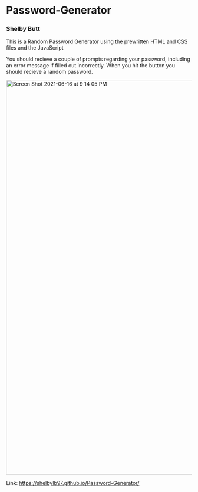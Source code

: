 # Password-Generator

### Shelby Butt



<p>
This is a Random Password Generator using the prewritten HTML and CSS files and the JavaScript
<p>
You should recieve a couple of prompts regarding your password, including an error message if filled out incorrectly. When you hit the button you should recieve a random password. 

<p>
<img width="1069" alt="Screen Shot 2021-06-16 at 9 14 05 PM" src="https://user-images.githubusercontent.com/82404980/122315364-e6360800-cee7-11eb-89b2-56d26d3f7c7c.png">

Link: https://shelbylb97.github.io/Password-Generator/